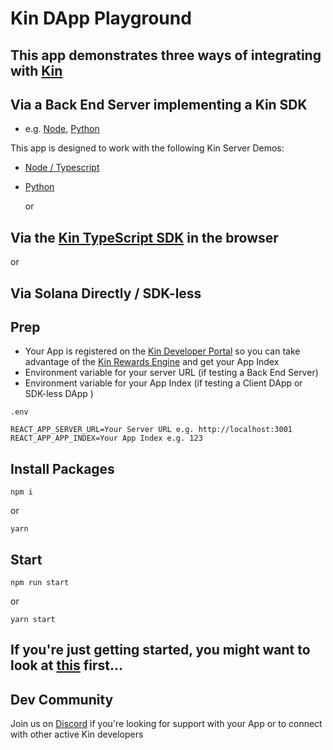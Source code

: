 # Kin DApp Playground

## This app demonstrates three ways of integrating with [Kin](https://developer.kin.org/)

## Via a Back End Server implementing a Kin SDK

- e.g. [Node](https://github.com/kinecosystem/kin-node), [Python](https://github.com/kinecosystem/kin-python)

This app is designed to work with the following Kin Server Demos:

- [Node / Typescript](https://github.com/kin-starters/kin-demo-node-sdk)
- [Python](https://github.com/kin-starters/kin-demo-python-sdk)

  or

## Via the [Kin TypeScript SDK](https://github.com/kin-sdk/kin-sdk-web) in the browser

or

## Via Solana Directly / SDK-less

## Prep

- Your App is registered on the [Kin Developer Portal](https://portal.kin.org/) so you can take advantage of the [Kin Rewards Engine](https://developer.kin.org/docs/essentials/kin-rewards-engine/) and get your App Index
- Environment variable for your server URL (if testing a Back End Server)
- Environment variable for your App Index (if testing a Client DApp or SDK-less DApp )

`.env`

```
REACT_APP_SERVER_URL=Your Server URL e.g. http://localhost:3001
REACT_APP_APP_INDEX=Your App Index e.g. 123
```

## Install Packages

```
npm i
```

or

```
yarn
```

## Start

```
npm run start
```

or

```
yarn start
```

## If you're just getting started, you might want to look at [this](https://developer.kin.org/docs/develoeprs) first...

## Dev Community

Join us on [Discord](https://discord.com/invite/kdRyUNmHDn) if you're looking for support with your App or to connect with other active Kin developers
